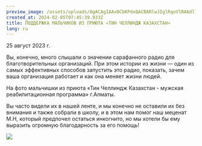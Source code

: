 ```yaml
---
preview_image: /assets/uploads/AgACAgIAAx0CbKPdxQACBARlwJIglRqoVlRA6dlTO_ffbbUTawACE-IxG-qZCEoLAAGN9-jSb8oBAAMCAAN5AAM0BA
created_at: 2024-02-05T07:45:39.933Z
title: ПОДДЕРЖКА МАЛЬЧИКОВ ИЗ ПРИЮТА «ТИН ЧЕЛЛИНДЖ КАЗАХСТАН»
lang: ru
---
```


25 август 2023 г.

Вы, конечно, много слышали о значении сарафанного радио для благотворительных организаций. При этом истории из жизни — один из самых эффективных способов запустить это радио, показать, зачем ваша организация работает и как она меняет жизни людей.

На фото мальчишки из приюта «Тин Челлиндж Казахстан - мужская реабилитационная программа» г.Алматы.

Вы часто видели их в нашей ленте, и мы конечно не оставили их без внимания и также собрали в школу, и в этом нам помог наш меценат М.Н, который предпочел остаться инкогнито, но мы хотели бы ему выразить огромную благодарность за его помощь!

![](/assets/uploads/AgACAgIAAx0CbKPdxQACBAVlwJIgGfl0eRgjl5y1FBHLlY0NgwACFOIxG-qZCEpK0eViXtvEuQEAAwIAA3kAAzQE)

